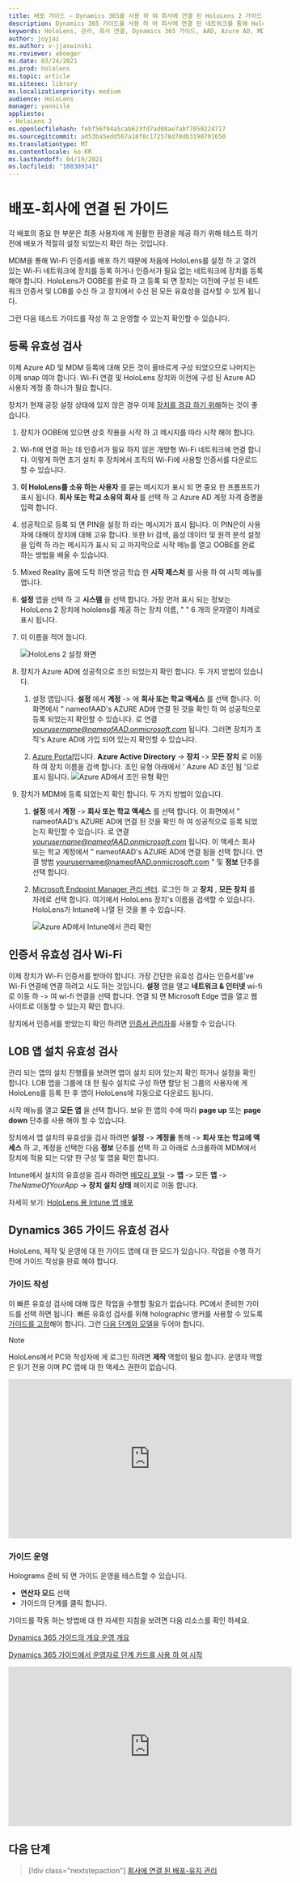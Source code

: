 ```yaml
---
title: 배포 가이드 – Dynamics 365를 사용 하 여 회사에 연결 된 HoloLens 2 가이드-배포
description: Dynamics 365 가이드를 사용 하 여 회사에 연결 된 네트워크를 통해 HoloLens 2 장치 배포를 설정 하는 방법을 알아봅니다.
keywords: HoloLens, 관리, 회사 연결, Dynamics 365 가이드, AAD, Azure AD, MDM, 모바일 장치 관리
author: joyjaz
ms.author: v-jjaswinski
ms.reviewer: aboeger
ms.date: 03/24/2021
ms.prod: hololens
ms.topic: article
ms.sitesec: library
ms.localizationpriority: medium
audience: HoloLens
manager: yannisle
appliesto:
- HoloLens 2
ms.openlocfilehash: febf56f94a5cab623fd7ad08ae7abf7050224717
ms.sourcegitcommit: ad53ba5edd567a18f0c172578d78db3190701650
ms.translationtype: MT
ms.contentlocale: ko-KR
ms.lasthandoff: 04/19/2021
ms.locfileid: "108309341"
---
```

# <a name="deploy---corporate-connected-guide"></a>배포-회사에 연결 된 가이드

각 배포의 중요 한 부분은 최종 사용자에 게 원활한 환경을 제공 하기 위해 테스트 하기 전에 배포가 적절히 설정 되었는지 확인 하는 것입니다.

MDM을 통해 Wi-Fi 인증서를 배포 하기 때문에 처음에 HoloLens를 설정 하 고 열려 있는 Wi-Fi 네트워크에 장치를 등록 하거나 인증서가 필요 없는 네트워크에 장치를 등록 해야 합니다. HoloLens가 OOBE를 완료 하 고 등록 되 면 장치는 이전에 구성 된 네트워크 인증서 및 LOB를 수신 하 고 장치에서 수신 된 모든 유효성을 검사할 수 있게 됩니다.

그런 다음 테스트 가이드를 작성 하 고 운영할 수 있는지 확인할 수 있습니다.

## <a name="enrollment-validation"></a>등록 유효성 검사

이제 Azure AD 및 MDM 등록에 대해 모든 것이 올바르게 구성 되었으므로 나머지는 이제 snap 여야 합니다. Wi-Fi 연결 및 HoloLens 장치와 이전에 구성 된 Azure AD 사용자 계정 중 하나가 필요 합니다.

장치가 현재 공장 설정 상태에 있지 않은 경우 이제 [장치를 경감 하기 위해](https://docs.microsoft.com/hololens/hololens-recovery#clean-reflash-the-device)하는 것이 좋습니다.

1. 장치가 OOBE에 있으면 상호 작용을 시작 하 고 메시지를 따라 시작 해야 합니다.

2. Wi-fi에 연결 하는 데 인증서가 필요 하지 않은 개방형 Wi-Fi 네트워크에 연결 합니다. 이렇게 하면 초기 설치 후 장치에서 조직의 Wi-Fi에 사용할 인증서를 다운로드할 수 있습니다.

3. **이 HoloLens를 소유 하는 사용자** 를 묻는 메시지가 표시 되 면 중요 한 프롬프트가 표시 됩니다. **회사 또는 학교 소유의 회사** 를 선택 하 고 Azure AD 계정 자격 증명을 입력 합니다.

4. 성공적으로 등록 되 면 PIN을 설정 하 라는 메시지가 표시 됩니다. 이 PIN은이 사용자에 대해이 장치에 대해 고유 합니다. 또한 Iri 검색, 음성 데이터 및 원격 분석 설정을 입력 하 라는 메시지가 표시 되 고 마지막으로 시작 메뉴를 열고 OOBE를 완료 하는 방법을 배울 수 있습니다.

5. Mixed Reality 홈에 도착 하면 방금 학습 한 **시작 제스처** 를 사용 하 여 시작 메뉴를 엽니다.

6. **설정** 앱을 선택 하 고 **시스템** 을 선택 합니다. 가장 먼저 표시 되는 정보는 HoloLens 2 장치에 hololens를 제공 하는 장치 이름, &quot; &quot; 6 개의 문자열이 차례로 표시 됩니다.

7. 이 이름을 적어 둡니다.

    ![HoloLens 2 설정 화면](./images/hololens2-settings-about.jpg)

8. 장치가 Azure AD에 성공적으로 조인 되었는지 확인 합니다. 두 가지 방법이 있습니다.

    1.  설정 앱입니다. **설정** 에서 **계정**  ->  에 **회사 또는 학교 액세스** 를 선택 합니다. 이 화면에서 &quot; nameofAAD&#39;s AZURE AD에 연결 된 것을 확인 하 여 성공적으로 등록 되었는지 확인할 수 있습니다. 로 연결 *yourusername@nameofAAD.onmicrosoft.com* 됩니다. 그러면 장치가 조직&#39;s Azure AD에 가입 되어 있는지 확인할 수 있습니다.

    1. [Azure Portal](https://portal.azure.com/#home)입니다. **Azure Active Directory**  ->  **장치**  ->  **모든 장치** 로 이동 하 여 장치 이름을 검색 합니다. 조인 유형 아래에서 ' Azure AD 조인 됨 '으로 표시 됩니다.
        ![Azure AD에서 조인 유형 확인](./images/hololens2-devices-all-devices.png)

9. 장치가 MDM에 등록 되었는지 확인 합니다. 두 가지 방법이 있습니다.

    1. **설정** 에서 **계정**  ->  **회사 또는 학교 액세스** 를 선택 합니다. 이 화면에서 &quot; nameofAAD&#39;s AZURE AD에 연결 된 것을 확인 하 여 성공적으로 등록 되었는지 확인할 수 있습니다. 로 연결 *yourusername@nameofAAD.onmicrosoft.com* 됩니다. 이 액세스 회사 또는 학교 계정에서 &quot; nameofAAD&#39;s AZURE AD에 연결 됨을 선택 합니다. 연결 방법 yourusername@nameofAAD.onmicrosoft.com &quot; 및 **정보** 단추를 선택 합니다.

    1. [Microsoft Endpoint Manager 관리 센터](https://endpoint.microsoft.com/#home). 로그인 하 고  **장치**  ,  **모든 장치** 를 차례로 선택 합니다. 여기에서 HoloLens 장치&#39;s 이름을 검색할 수 있습니다. HoloLens가 Intune에 나열 된 것을 볼 수 있습니다.

        ![Azure AD에서 Intune에서 관리 확인](./images/hololens2-devices-all-devices2.png)


## <a name="wi-fi-certificate-validation"></a>인증서 유효성 검사 Wi-Fi

이제 장치가 Wi-Fi 인증서를 받아야 합니다. 가장 간단한 유효성 검사는 인증서를&#39;ve Wi-Fi 연결에 연결 하려고 시도 하는 것입니다. **설정** 앱을 열고 **네트워크 &amp; 인터넷** wi-fi로 이동 하  ->   여 wi-fi 연결을 선택 합니다. 연결 되 면 Microsoft Edge 앱을 열고 웹 사이트로 이동할 수 있는지 확인 합니다.

장치에서 인증서를 받았는지 확인 하려면 [인증서 관리자](https://docs.microsoft.com/hololens/certificate-manager)를 사용할 수 있습니다.

## <a name="validate-lob-app-install"></a>LOB 앱 설치 유효성 검사

관리 되는 앱의 설치 진행률을 보려면 앱이 설치 되어 있는지 확인 하거나 설정을 확인 합니다. LOB 앱을 그룹에 대 한 필수 설치로 구성 하면 할당 된 그룹의 사용자에 게 HoloLens를 등록 한 후 앱이 HoloLens에 자동으로 다운로드 됩니다.

시작 메뉴를 열고 **모든 앱** 을 선택 합니다. 보유 한 앱의 수에 따라 **page up** 또는 **page down** 단추를 사용 해야 할 수 있습니다.

장치에서 앱 설치의 유효성을 검사 하려면 **설정**  ->  **계정을** 통해  ->  **회사 또는 학교에 액세스** 하 고, 계정을 선택한 다음 **정보** 단추를 선택 하 고 아래로 스크롤하여 MDM에서 장치에 적용 되는 다양 한 구성 및 앱을 확인 합니다.

Intune에서 설치의 유효성을 검사 하려면 [메모리 포털](https://endpoint.microsoft.com/#home)  ->  **앱** -> 모든 **앱**  -> *TheNameOfYourApp*  ->  **장치 설치 상태** 페이지로 이동 합니다.

자세히 보기: [HoloLens 용 Intune 앱 배포](https://docs.microsoft.com/hololens/app-deploy-intune)

## <a name="validate-dynamics-365-guides"></a>Dynamics 365 가이드 유효성 검사

HoloLens, 제작 및 운영에 대 한 가이드 앱에 대 한 모드가 있습니다. 작업을 수행 하기 전에 가이드 작성을 완료 해야 합니다.

### <a name="authoring-the-guide"></a>가이드 작성

이 빠른 유효성 검사에 대해 많은 작업을 수행할 필요가 없습니다. PC에서 준비한 가이드를 선택 하면 됩니다. 빠른 유효성 검사를 위해 holographic 앵커를 사용할 수 있도록 [가이드를 고정](https://docs.microsoft.comdynamics365/mixed-reality/guides/hololens-app-anchor)해야 합니다. 그런 [다음 단계와 모델](https://docs.microsoft.com/dynamics365/mixed-reality/guides/hololens-app-orientation)을 두어야 합니다.

>[!NOTE]
> HoloLens에서 PC와 작성자에 게 로그인 하려면 **제작** 역할이 필요 합니다. 운영자 역할은 읽기 전용 이며 PC 앱에 대 한 액세스 권한이 없습니다.

<iframe width="560" height="315" src="https://www.youtube.com/embed/poE7s7_zWDE" frameborder="0" allow="accelerometer; autoplay; clipboard-write; encrypted-media; gyroscope; picture-in-picture" allowfullscreen></iframe>

### <a name="operating-the-guide"></a>가이드 운영

Holograms 준비 되 면 가이드 운영을 테스트할 수 있습니다. 
- **연산자 모드** 선택
- 가이드의 단계를 클릭 합니다.

가이드를 작동 하는 방법에 대 한 자세한 지침을 보려면 다음 리소스를 확인 하세요.

[Dynamics 365 가이드의 개요 운영 개요](https://docs.microsoft.com/dynamics365/mixed-reality/guides/operator-overview)

[Dynamics 365 가이드에서 운영자로 단계 카드를 사용 하 여 시작](https://docs.microsoft.com/dynamics365/mixed-reality/guides/operator-step-card-orientation)

<iframe width="560" height="315" src="https://www.youtube.com/embed/9s41BKGHVL8" frameborder="0" allow="accelerometer; autoplay; clipboard-write; encrypted-media; gyroscope; picture-in-picture" allowfullscreen></iframe>

## <a name="next-step"></a>다음 단계 
> [!div class="nextstepaction"]
> [회사에 연결 된 배포-유지 관리](hololens2-corp-connected-maintain.md)
